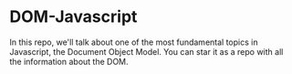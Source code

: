 # DOM-Javascript
In this repo, we'll talk about one of the most fundamental topics in Javascript, the Document Object Model. You can star it as a repo with all the information about the DOM.
